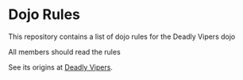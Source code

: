 Dojo Rules
==========

This repository contains a list of dojo rules for the Deadly Vipers dojo

All members should read the rules

See its origins at [Deadly Vipers](http://github.com/deadlyvipers).
